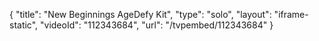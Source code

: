 {
    "title": "New Beginnings AgeDefy Kit",
    "type": "solo",
    "layout": "iframe-static",
    "videoId": "112343684",
    "url": "\/tvpembed\/112343684"
}